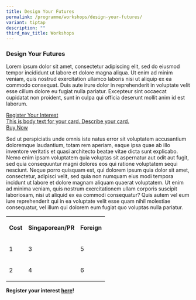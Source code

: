 ```yaml
---
title: Design Your Futures
permalink: /programme/workshops/design-your-futures/
variant: tiptap
description: ""
third_nav_title: Workshops
---
```

<h3><strong>Design Your Futures</strong></h3>
<p>Lorem ipsum dolor sit amet, consectetur adipiscing elit, sed do eiusmod
tempor incididunt ut labore et dolore magna aliqua. Ut enim ad minim veniam,
quis nostrud exercitation ullamco laboris nisi ut aliquip ex ea commodo
consequat. Duis aute irure dolor in reprehenderit in voluptate velit esse
cillum dolore eu fugiat nulla pariatur. Excepteur sint occaecat cupidatat
non proident, sunt in culpa qui officia deserunt mollit anim id est laborum.</p>
<p></p>
<div class="isomer-card-grid"><a rel="noopener noreferrer nofollow" href="https://form.gov.sg/admin/form/684ef9cf5c6b456192394aed" class="isomer-card"><div class="isomer-card-body"><div class="isomer-card-title">Register Your Interest</div><div class="isomer-card-description">This is body text for your card. Describe your card.</div><div class="isomer-card-link">Buy Now</div></div></a>
</div>
<p>Sed ut perspiciatis unde omnis iste natus error sit voluptatem accusantium
doloremque laudantium, totam rem aperiam, eaque ipsa quae ab illo inventore
veritatis et quasi architecto beatae vitae dicta sunt explicabo. Nemo enim
ipsam voluptatem quia voluptas sit aspernatur aut odit aut fugit, sed quia
consequuntur magni dolores eos qui ratione voluptatem sequi nesciunt. Neque
porro quisquam est, qui dolorem ipsum quia dolor sit amet, consectetur,
adipisci velit, sed quia non numquam eius modi tempora incidunt ut labore
et dolore magnam aliquam quaerat voluptatem. Ut enim ad minima veniam,
quis nostrum exercitationem ullam corporis suscipit laboriosam, nisi ut
aliquid ex ea commodi consequatur? Quis autem vel eum iure reprehenderit
qui in ea voluptate velit esse quam nihil molestiae consequatur, vel illum
qui dolorem eum fugiat quo voluptas nulla pariatur.</p>
<table style="minWidth: 75px">
<colgroup>
<col>
<col>
<col>
</colgroup>
<tbody>
<tr>
<th rowspan="1" colspan="1">
<p>Cost</p>
</th>
<th rowspan="1" colspan="1">
<p>Singaporean/PR</p>
</th>
<th rowspan="1" colspan="1">
<p>Foreign</p>
</th>
</tr>
<tr>
<td rowspan="1" colspan="1">
<p>1</p>
</td>
<td rowspan="1" colspan="1">
<p>3</p>
</td>
<td rowspan="1" colspan="1">
<p>5</p>
</td>
</tr>
<tr>
<td rowspan="1" colspan="1">
<p>2</p>
</td>
<td rowspan="1" colspan="1">
<p>4</p>
</td>
<td rowspan="1" colspan="1">
<p>6</p>
</td>
</tr>
</tbody>
</table>
<p><strong>Register your interest <a href="test" rel="noopener nofollow" target="_blank">here</a>!</strong>
</p>
<p></p>